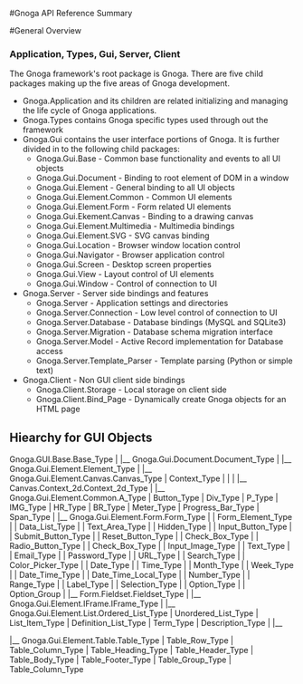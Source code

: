 #Gnoga API Reference Summary

#General Overview

### Application, Types, Gui, Server, Client

The Gnoga framework's root package is Gnoga. There are five child packages
making up the five areas of Gnoga development.

   * Gnoga.Application and its children are related initializing and
      managing the life cycle of Gnoga applications.
   * Gnoga.Types contains Gnoga specific types used through out the framework
   * Gnoga.Gui contains the user interface portions of Gnoga. It is further
     divided in to the following child packages:
     - Gnoga.Gui.Base - Common base functionality and events to all UI objects
     - Gnoga.Gui.Document - Binding to root element of DOM in a window
     - Gnoga.Gui.Element - General binding to all UI objects
     - Gnoga.Gui.Element.Common - Common UI elements
     - Gnoga.Gui.Element.Form - Form related UI elements
     - Gnoga.Gui.Ekement.Canvas - Binding to a drawing canvas
     - Gnoga.Gui.Element.Multimedia - Multimedia bindings
     - Gnoga.Gui.Element.SVG - SVG canvas binding
     - Gnoga.Gui.Location - Browser window location control
     - Gnoga.Gui.Navigator - Browser application control
     - Gnoga.Gui.Screen - Desktop screen properties
     - Gnoga.Gui.View - Layout control of UI elements
     - Gnoga.Gui.Window - Control of connection to UI
   * Gnoga.Server - Server side bindings and features
     - Gnoga.Server - Application settings and directories
     - Gnoga.Server.Connection - Low level control of connection to UI
     - Gnoga.Server.Database - Database bindings (MySQL and SQLite3)
     - Gnoga.Server.Migration - Database schema migration interface
     - Gnoga.Server.Model - Active Record implementation for Database access
     - Gnoga.Server.Template_Parser - Template parsing (Python or simple text)
   * Gnoga.Client - Non GUI client side bindings
     - Gnoga.Client.Storage - Local storage on client side
     - Gnoga.Client.Bind_Page - Dynamically create Gnoga objects for an HTML
       page

## Hiearchy for GUI Objects

Gnoga.GUI.Base.Base_Type
|
|__ Gnoga.Gui.Document.Document_Type
|
|__ Gnoga.Gui.Element.Element_Type
   |
   |__ Gnoga.Gui.Element.Canvas.Canvas_Type
   |                     Context_Type
   |                     |
   |                     |__ Canvas.Context_2d.Context_2d_Type
   |
   |__ Gnoga.Gui.Element.Common.A_Type
   |                            Button_Type
   |                            Div_Type
   |                            P_Type
   |                            IMG_Type
   |                            HR_Type
   |                            BR_Type
   |                            Meter_Type
   |                            Progress_Bar_Type
   |                            Span_Type
   |
   |__ Gnoga.Gui.Element.Form.Form_Type
   |                     |    Form_Element_Type
   |                     |    Data_List_Type
   |                     |    Text_Area_Type
   |                     |    Hidden_Type
   |                     |    Input_Button_Type
   |                     |    Submit_Button_Type
   |                     |    Reset_Button_Type
   |                     |    Check_Box_Type
   |                     |    Radio_Button_Type
   |                     |    Check_Box_Type
   |                     |    Input_Image_Type
   |                     |    Text_Type
   |                     |    Email_Type
   |                     |    Password_Type
   |                     |    URL_Type
   |                     |    Search_Type
   |                     |    Color_Picker_Type
   |                     |    Date_Type
   |                     |    Time_Type
   |                     |    Month_Type
   |                     |    Week_Type
   |                     |    Date_Time_Type
   |                     |    Date_Time_Local_Type
   |                     |    Number_Type
   |                     |    Range_Type
   |                     |    Label_Type
   |                     |    Selection_Type
   |                     |    Option_Type
   |                     |    Option_Group
   |                     |__ Form.Fieldset.Fieldset_Type
   |
   |__ Gnoga.Gui.Element.IFrame.IFrame_Type
   |
   |__ Gnoga.Gui.Element.List.Ordered_List_Type
   |                          Unordered_List_Type
   |                          List_Item_Type
   |                          Definition_List_Type
   |                          Term_Type
   |                          Description_Type
   |
   |__ 


   |__ Gnoga.Gui.Element.Table.Table_Type
   |                           Table_Row_Type
   |                           Table_Column_Type
   |                           Table_Heading_Type
   |                           Table_Header_Type
   |                           Table_Body_Type
   |                           Table_Footer_Type
   |                           Table_Group_Type
   |                           Table_Column_Type

